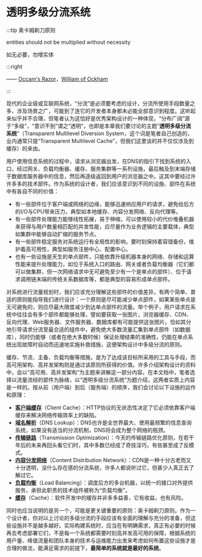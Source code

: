 # 透明多级分流系统

:::tip 奥卡姆剃刀原则

entities should not be multiplied without necessity

如无必要，勿增实体

:::right

—— [Occam's Razor](https://en.wikipedia.org/wiki/Occam%27s_razor)，[William of Ockham](https://en.wikipedia.org/wiki/William_of_Ockham)

:::

现代的企业级或互联网系统，“分流”是必须要考虑的设计，分流所使用手段数量之多、涉及场景之广，可能到了连它的开发者本身都未必能全部意识到程度。这听起来似乎并不合理，但笔者认为这恰好是优秀架构设计的一种体现，“分布广阔”源于“多级”，“意识不到”谓之“透明”，也即是本章我们要讨论的主题“**透明多级分流系统**”（Transparent Multilevel Diversion System，这个词是笔者自己创造的，业内通常只提“Transparent Multilevel Cache”，但我们这里谈的并不仅仅涉及到缓存）的来由。



用户使用信息系统的过程中，请求从浏览器出发，在DNS的指引下找到系统的入口，经过网关、负载均衡器、缓存、服务集群等一系列设施，最后触及到末端存储于数据库服务器中的信息，然后再逐级返回到用户的浏览器之中。这其中要经过许许多多的技术部件。作为系统的设计者，我们应该意识到不同的设施、部件在系统中有各自不同的价值：

- 有一些部件位于客户端或网络的边缘，能够迅速响应用户的请求，避免给后方的I/O与CPU带来压力，典型如本地缓存、内容分发网络、反向代理等。
- 有一些部件处理能力能够线性拓展，易于伸缩，可以使用较小的代价堆叠机器来获得与用户数量相匹配的并发性能，应尽量作为业务逻辑的主要载体，典型如集群中能够自动扩缩的服务节点。
- 有一些部件稳定服务对系统运行有全局性的影响，要时刻保持着容错备份，维护着高可用性，典型如服务注册中心、配置中心。
- 也有一些设施是天生的单点部件，只能依靠升级机器本身的网络、存储和运算性能来提升处理能力，如位于系统入口的路由、网关或者负载均衡器（它们都可以做集群，但一次网络请求中无可避免至少有一个是单点的部件）、位于请求调用链末端的传统关系数据库等，都是典型的容易形成单点部件。

对系统进行流量规划时，我们应该充分理解这些部件的价值差异，有两个简单、普适的原则能指导我们进行设计：一个原则是尽可能减少单点部件，如果某些单点是无可避免的，则应尽最大限度减少到达单点部件的流量。举个例子，用户请求在系统中往往会有多个部件都能够处理，譬如要获取一张图片，浏览器缓存、CDN、反向代理、Web服务器、文件服务器、数据库都有可能提供这张图片。恰如其分地引导请求分流至最合适的组件中，避免绝大多数流量汇集到单点部件（如数据库），同时仍能够（或者在绝大多数时候）保证处理结果的准确性，仍能在单点系统出现故障时自动而迅速地实施补救措施，这便架构设计中多级分流的原则。

缓存、节流、主备、负载均衡等措施，是为了达成该目标所采用的工具与手段，而高可用架构、高并发架构则是通过该原则所获得的价值。许多介绍架构设计的资料中，会以“高可用、高并发架构”为主题来讲解这一部分内容。在本文档中，笔者选择以流量流经的部件为脉络，以“透明多级分流系统”为题介绍，这两者实质上内容是一样的。按从前（用户端）到后（服务端）的顺序，我们会讨论以下设施的运作和原理：

- [**客户端缓存**](./client-cache)（Client Cache）：HTTP协议的无状态性决定了它必须依靠客户端缓存来解决网络传输效率上的缺陷。
- [**域名解析**](./dns-lookup)（DNS Lookup）：DNS也许是全世界最大、使用最频繁的信息查询系统，如果没有适当的分流机制，DNS将会成为整个网络的瓶颈。
- [**传输链路**](./transmission-optimization)（Transmission Optimization）：今天的传输链路优化原则，在若干年后的未来再回头看它们时，其中多数已经成了奇技淫巧，有些甚至成了反模式。
- [**内容分发网络**](./cdn)（Content Distribution Network）：CDN是一种十分古老而又十分透明，没什么存在感的分流系统，许多人都说听过它，但甚少人真正去了解过它。
- [**负载均衡**](./load-balancing)（Load Balancing）：调度后方的多台机器，以统一的接口对外提供服务，承担此职责的技术组件被称为“负载均衡”。
- [**缓存**](./cache-middleware)（Cache）：软件开发中的缓存并非多多益善，它有收益，也有风险。

同时也应当说明的是另一个，可能是更关键重要的原则：奥卡姆剃刀原则。作为一个设计者，你对以上讨论的多级分流的手段应该有全面的理解与充分的准备，但这些设施并不是越多越好。实际构建系统时，应当在有明确需求，真正有必要的时候再去考虑部署它们，不是每一个系统都需要时刻高并发高可用的保障，根据系统的用户量、峰值流量和团队本身的技术与运维能力出发来考虑如何布置这些设施才是合理的做法，能满足需求的前提下，**最简单的系统就是最好的系统**。



